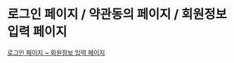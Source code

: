 # 로그인 페이지 / 약관동의 페이지 / 회원정보 입력 페이지

<p><a href="https://github.com/GitHWS/TIL_LIKE-LION/tree/main/Day3/mkPageforJoin/login.html"> 로그인 페이지 ~ 회원정보 입력 페이지<p>
